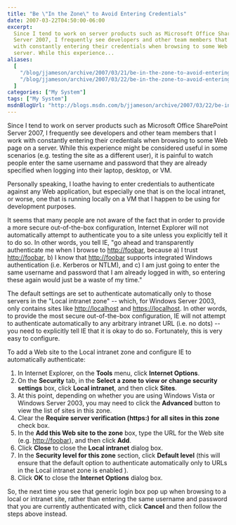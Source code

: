 ```yaml
---
title: "Be \"In the Zone\" to Avoid Entering Credentials"
date: 2007-03-22T04:50:00-06:00
excerpt:
  Since I tend to work on server products such as Microsoft Office SharePoint
  Server 2007, I frequently see developers and other team members that I work
  with constantly entering their credentials when browsing to some Web page on a
  server. While this experience...
aliases:
  [
    "/blog/jjameson/archive/2007/03/21/be-in-the-zone-to-avoid-entering-credentials.aspx",
    "/blog/jjameson/archive/2007/03/22/be-in-the-zone-to-avoid-entering-credentials.aspx",
  ]
categories: ["My System"]
tags: ["My System"]
msdnBlogUrl: "http://blogs.msdn.com/b/jjameson/archive/2007/03/22/be-in-the-zone-to-avoid-entering-credentials.aspx"
---
```


Since I tend to work on server products such as Microsoft Office SharePoint
Server 2007, I frequently see developers and other team members that I work with
constantly entering their credentials when browsing to some Web page on a
server. While this experience might be considered useful in some scenarios (e.g.
testing the site as a different user), it is painful to watch people enter the
same username and password that they are already specified when logging into
their laptop, desktop, or VM.

Personally speaking, I loathe having to enter credentials to authenticate
against any Web application, but especially one that is on the local intranet,
or worse, one that is running locally on a VM that I happen to be using for
development purposes.

It seems that many people are not aware of the fact that in order to provide a
more secure out-of-the-box configuration, Internet Explorer will not
automatically attempt to authenticate you to a site unless you explicitly tell
it to do so. In other words, you tell IE, "go ahead and transparently
authenticate me when I browse to [http://foobar](http://foobar/), because a) I
trust [http://foobar](http://foobar/), b) I know that
[http://foobar](http://foobar/) supports integrated Windows authentication (i.e.
Kerberos or NTLM), and c) I am just going to enter the same username and
password that I am already logged in with, so entering these again would just be
a waste of my time."

The default settings are set to authenticate automatically only to those servers
in the "Local intranet zone" -- which, for Windows Server 2003, only contains
sites like [http://localhost](http://localhost/) and
[https://localhost](https://localhost/). In other words, to provide the most
secure out-of-the-box configuration, IE will not attempt to authenticate
automatically to any arbitrary intranet URL (i.e. no dots) -- you need to
explicitly tell IE that it is okay to do so. Fortunately, this is very easy to
configure.

To add a Web site to the Local intranet zone and configure IE to automatically
authenticate:

1. In Internet Explorer, on the **Tools** menu, click **Internet Options**.
1. On the **Security** tab, in the **Select a zone to view or change security
   settings** box, click **Local intranet**, and then click **Sites**.
1. At this point, depending on whether you are using Windows Vista or Windows
   Server 2003, you may need to click the **Advanced** button to view the list
   of sites in this zone.
1. Clear the **Require server verification (https:) for all sites in this zone**
   check box.
1. In the **Add this Web site to the zone** box, type the URL for the Web site
   (e.g. [http://foobar](http://foobar/)), and then click **Add**.
1. Click **Close** to close the **Local intranet** dialog box.
1. In the **Security level for this zone** section, click **Default level**
   (this will ensure that the default option to authenticate automatically only
   to URLs in the Local intranet zone is enabled ).
1. Click **OK** to close the **Internet Options** dialog box.

So, the next time you see that generic login box pop up when browsing to a local
or intranet site, rather than entering the same username and password that you
are currently authenticated with, click **Cancel** and then follow the steps
above instead.
